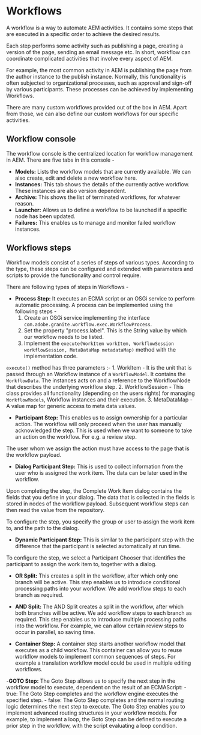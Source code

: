 # Workflows

A workflow is a way to automate AEM activities. It contains some steps that are executed in a specific order to 
achieve the desired results.

Each step performs some activity such as publishing a page, creating a version of the page, sending an email message 
etc. In short, workflow can coordinate complicated activities that involve every aspect of AEM.

For example, the most common activity in AEM is publishing the page from the author instance to the publish instance.
 Normally, this functionality is often subjected to organizational processes, such as approval and sign-off by 
 various participants. These processes can be achieved by implementing Workflows.
 
There are many custom workflows provided out of the box in AEM. Apart from those, we can also define our custom 
workflows for our specific activities.


## Workflow console

The workflow console is the centralized location for workflow management in AEM. There are five tabs in this 
console - 

- **Models:** Lists the workflow models that are currently available. We can also create, edit and delete a new workflow here.
- **Instances:** This tab shows the details of the currently active workflow. These instances are also version dependent.
- **Archive:** This shows the list of terminated workflows, for whatever reason.
- **Launcher:** Allows us to define a workflow to be launched if a specific node has been updated.
- **Failures:** This enables us to manage and monitor failed workflow instances.


## Workflows steps

Workflow models consist of a series of steps of various types. According to the type, these steps can be configured 
and extended with parameters and scripts to provide the functionality and control require. 

There are following types of steps in Workflows - 

- **Process Step:** It executes an ECMA script or an OSGi service to perform automatic processing. A process can be 
implemented using the following steps - 
    1. Create an OSGi service implementing the interface `com.adobe.granite.workflow.exec.WorkflowProcess`.
    2. Set the property "process.label". This is the String value by which our workflow needs to be listed.
    3. Implement the `execute(WorkItem workItem, WorkflowSession workflowSession, MetaDataMap metadataMap)` method with the implementation code.
    
`execute()` method has three parameters :-
    1. WorkItem - It is the unit that is passed through an Workflow instance of a `WorkflowModel`. It contains the 
      `WorkflowData`. The instances acts on and a reference to the WorkflowNode that describes the underlying 
      workflow step. 
    2. WorkflowSession - This class provides all functionality (depending on the users rights) for managing `WorkflowModels`, 
       Workflow instances and their execution.
    3. MetaDataMap - A value map for generic access to meta data values.
    
- **Participant Step:** This enables us to assign ownership for a particular action. The workflow will only proceed 
when the user has manually acknowledged the step. This is used when we want to someone to take an action on the 
workflow. For e.g. a review step.

The user whom we assign the action must have access to the page that is the workflow payload.

- **Dialog Participant Step:** This is used to collect information from the user who is assigned the work item. The 
data can be later used in the workflow. 

Upon completing the step, the Complete Work Item dialog contains the fields that you define in your dialog. The data that 
is collected in the fields is stored in nodes of the workflow payload. Subsequent workflow steps can then read the value 
from the repository.

To configure the step, you specify the group or user to assign the work item to, and the path to the dialog.

- **Dynamic Participant Step:** This is similar to the participant step with the difference that the participant is 
selected automatically at run time. 

To configure the step, we select a Participant Chooser that identifies the participant to assign the work item to, 
together with a dialog.

- **OR Split:** This creates a split in the workflow, after which only one branch will be active. This step enables us
 to introduce conditional processing paths into your workflow. We add workflow steps to each branch as required.
 
- **AND Split:** The AND Split creates a split in the workflow, after which both branches will be active. We add 
workflow steps to each branch as required. This step enables us to introduce multiple processing paths into the 
workflow. For example, we can allow certain review steps to occur in parallel, so saving time.

- **Container Step:** A container step starts another workflow model that executes as a child workflow.
This container can allow you to reuse workflow models to implement common sequences of steps. For example a translation 
workflow model could be used in multiple editing workflows.

-**GOTO Step:** The Goto Step allows us to specify the next step in the workflow model to execute, dependent on the 
result of an ECMAScript:
      - true: The Goto Step completes and the workflow engine executes the specified step.
      - false: The Goto Step completes and the normal routing logic determines the next step to execute.
The Goto Step enables you to implement advanced routing structures in your workflow models. 
For example, to implement a loop, the Goto Step can be defined to execute a prior step in the workflow, with the script 
evaluating a loop condition.